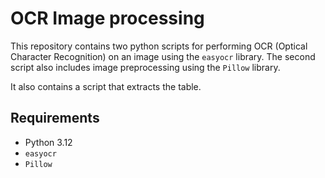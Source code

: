 # OCR Image processing

This repository contains two python scripts for performing OCR (Optical Character Recognition) on an image using the `easyocr` library. The second script also includes image preprocessing using the `Pillow` library. 

It also contains a script that extracts the table.

## Requirements
- Python 3.12
- `easyocr`
- `Pillow`





